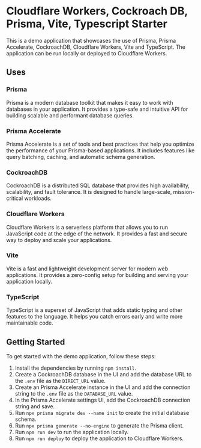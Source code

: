 # Cloudflare Workers, Cockroach DB, Prisma, Vite, Typescript Starter

This is a demo application that showcases the use of Prisma, Prisma Accelerate, CockroachDB, Cloudflare Workers, Vite and TypeScript. The application can be run locally or deployed to Cloudflare Workers.

## Uses

### Prisma

Prisma is a modern database toolkit that makes it easy to work with databases in your application. It provides a type-safe and intuitive API for building scalable and performant database queries.

### Prisma Accelerate

Prisma Accelerate is a set of tools and best practices that help you optimize the performance of your Prisma-based applications. It includes features like query batching, caching, and automatic schema generation.

### CockroachDB

CockroachDB is a distributed SQL database that provides high availability, scalability, and fault tolerance. It is designed to handle large-scale, mission-critical workloads.

### Cloudflare Workers

Cloudflare Workers is a serverless platform that allows you to run JavaScript code at the edge of the network. It provides a fast and secure way to deploy and scale your applications.

### Vite

Vite is a fast and lightweight development server for modern web applications. It provides a zero-config setup for building and serving your application locally.

### TypeScript

TypeScript is a superset of JavaScript that adds static typing and other features to the language. It helps you catch errors early and write more maintainable code.

## Getting Started

To get started with the demo application, follow these steps:

1. Install the dependencies by running `npm install`.
2. Create a CockroachDB database in the UI and add the database URL to the `.env` file as the `DIRECT_URL` value.
3. Create an Prisma Accelerate instance in the UI and add the connection string to the `.env` file as the `DATABASE_URL` value.
4. In the Prisma Accelerate settings UI, add the CockroachDB connection string and save.
5. Run `npx prisma migrate dev --name init` to create the initial database schema.
6. Run `npx prisma generate --no-engine` to generate the Prisma client.
7. Run `npm run dev` to run the application locally.
8. Run `npm run deploy` to deploy the application to Cloudflare Workers.
